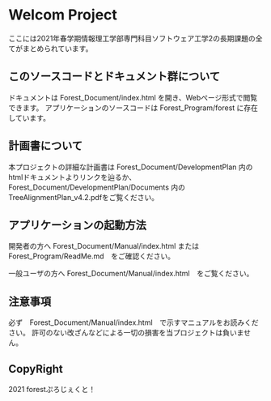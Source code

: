 # Welcom Project
ここには2021年春学期情報理工学部専門科目ソフトウェア工学2の長期課題の全てがまとめられています。

## このソースコードとドキュメント群について
ドキュメントは Forest_Document/index.html を開き、Webページ形式で閲覧できます。
アプリケーションのソースコードは Forest_Program/forest に存在しています。

## 計画書について
本プロジェクトの詳細な計画書は Forest_Document/DevelopmentPlan 内のhtmlドキュメントよりリンクを辿るか、Forest_Document/DevelopmentPlan/Documents 内のTreeAlignmentPlan_v4.2.pdfをご覧ください。

## アプリケーションの起動方法
開発者の方へ
Forest_Document/Manual/index.html または Forest_Program/ReadMe.md　をご確認ください。

一般ユーザの方へ
Forest_Document/Manual/index.html　をご覧ください。

## 注意事項
必ず　Forest_Document/Manual/index.html　で示すマニュアルをお読みください。
許可のない改ざんなどによる一切の損害を当プロジェクトは負いません。

## CopyRight
2021 forestぷろじぇくと！
